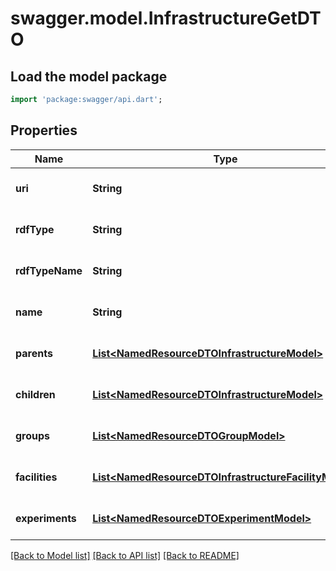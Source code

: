 # swagger.model.InfrastructureGetDTO

## Load the model package
```dart
import 'package:swagger/api.dart';
```

## Properties
Name | Type | Description | Notes
------------ | ------------- | ------------- | -------------
**uri** | **String** |  | [optional] [default to null]
**rdfType** | **String** |  | [optional] [default to null]
**rdfTypeName** | **String** |  | [optional] [default to null]
**name** | **String** |  | [optional] [default to null]
**parents** | [**List&lt;NamedResourceDTOInfrastructureModel&gt;**](NamedResourceDTOInfrastructureModel.md) |  | [optional] [default to []]
**children** | [**List&lt;NamedResourceDTOInfrastructureModel&gt;**](NamedResourceDTOInfrastructureModel.md) |  | [optional] [default to []]
**groups** | [**List&lt;NamedResourceDTOGroupModel&gt;**](NamedResourceDTOGroupModel.md) |  | [optional] [default to []]
**facilities** | [**List&lt;NamedResourceDTOInfrastructureFacilityModel&gt;**](NamedResourceDTOInfrastructureFacilityModel.md) |  | [optional] [default to []]
**experiments** | [**List&lt;NamedResourceDTOExperimentModel&gt;**](NamedResourceDTOExperimentModel.md) |  | [optional] [default to []]

[[Back to Model list]](../README.md#documentation-for-models) [[Back to API list]](../README.md#documentation-for-api-endpoints) [[Back to README]](../README.md)


